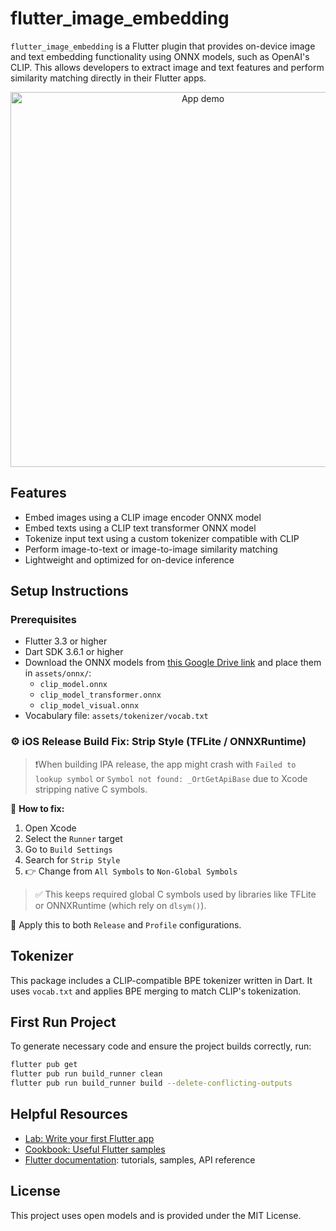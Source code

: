 # flutter_image_embedding

`flutter_image_embedding` is a Flutter plugin that provides on-device image and text embedding functionality using ONNX models, such as OpenAI's CLIP. This allows developers to extract image and text features and perform similarity matching directly in their Flutter apps.

<p align="center">
  <img src="assets/gif/demo.gif" width="600" alt="App demo"/>
</p>

## Features

- Embed images using a CLIP image encoder ONNX model
- Embed texts using a CLIP text transformer ONNX model
- Tokenize input text using a custom tokenizer compatible with CLIP
- Perform image-to-text or image-to-image similarity matching
- Lightweight and optimized for on-device inference

## Setup Instructions

### Prerequisites

- Flutter 3.3 or higher
- Dart SDK 3.6.1 or higher
- Download the ONNX models from [this Google Drive link](https://drive.google.com/drive/folders/1ZA0463DyGqe2dYy5pkI5X3SK0B8guwHA?usp=sharing) and place them in `assets/onnx/`:
  - `clip_model.onnx`
  - `clip_model_transformer.onnx`
  - `clip_model_visual.onnx`
- Vocabulary file: `assets/tokenizer/vocab.txt`

### ⚙️ iOS Release Build Fix: Strip Style (TFLite / ONNXRuntime)

> ❗️When building IPA release, the app might crash with `Failed to lookup symbol` or `Symbol not found: _OrtGetApiBase` due to Xcode stripping native C symbols.

🔧 **How to fix:**

1. Open Xcode
2. Select the `Runner` target
3. Go to `Build Settings`
4. Search for `Strip Style`
5. 👉 Change from `All Symbols` to `Non-Global Symbols`

> ✅ This keeps required global C symbols used by libraries like TFLite or ONNXRuntime (which rely on `dlsym()`).

📌 Apply this to both `Release` and `Profile` configurations.

## Tokenizer

This package includes a CLIP-compatible BPE tokenizer written in Dart. It uses `vocab.txt` and applies BPE merging to match CLIP's tokenization.

## First Run Project

To generate necessary code and ensure the project builds correctly, run:

```bash
flutter pub get
flutter pub run build_runner clean
flutter pub run build_runner build --delete-conflicting-outputs
```

## Helpful Resources

- [Lab: Write your first Flutter app](https://docs.flutter.dev/get-started/codelab)
- [Cookbook: Useful Flutter samples](https://docs.flutter.dev/cookbook)
- [Flutter documentation](https://docs.flutter.dev/): tutorials, samples, API reference

## License

This project uses open models and is provided under the MIT License.